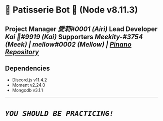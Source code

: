 # 🍰 Patisserie Bot 🍰 (Node v8.11.3)
 **Project Manager**  *愛莉#0001 (Airi)*
**Lead Developer**  *Kai 🌸#9919 (Kai)*
**Supporters**  *Meekity-#3754 (Meek) | mellow#0002 (Mellow) | [Pinano Repository](https://github.com/ubermadness/Pinano-Discord-Bot)*
---
## Dependencies
* Discord.js v11.4.2
* Moment v2.24.0
* Mongodb v3.1.1
---
# ***`YOU SHOULD BE PRACTICING!`***